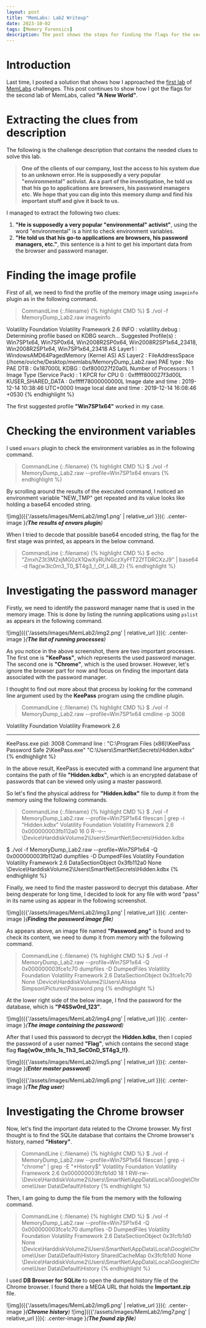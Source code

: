 ```yaml
---
layout: post
title: "MemLabs: Lab2 Writeup"
date: 2023-10-02
tags: [Memory Forensics] 
description: The post shows the steps for finding the flags for the second challenge of MemLabs.
---
```


# Introduction

Last time, I posted a solution that shows how I approached the [first lab](https://oviche.github.io/2023/09/MemLabs1/) of [MemLabs](https://github.com/stuxnet999/MemLabs/tree/master) challenges. This post continues to show how I got the flags for the second lab of MemLabs, called **"A New World"**.


# Extracting the clues from description

The following is the challenge description that contains the needed clues to solve this lab.

> **One of the clients of our company, lost the access to his system due to an unknown error. He is supposedly a very popular "environmental" activist. As a part of the investigation, he told us that his go to applications are browsers, his password managers etc. We hope that you can dig into this memory dump and find his important stuff and give it back to us.**

I managed to extract the following two clues:

1. **"He is supposedly a very popular "environmental" activist"**, using the word "environmental" is a hint to check environment variables. 
2. **"He told us that his go-to applications are browsers, his password managers, etc."**, this sentence is a hint to get his important data from the browser and password manager.

# Finding the image profile

First of all, we need to find the profile of the memory image using `imageinfo` plugin as in the following command.

> CommandLine 
{:.filename}
{% highlight CMD %}
$ ./vol -f MemoryDump_Lab2.raw imageinfo

Volatility Foundation Volatility Framework 2.6
INFO    : volatility.debug    : Determining profile based on KDBG search...
          Suggested Profile(s) : Win7SP1x64, Win7SP0x64, Win2008R2SP0x64, Win2008R2SP1x64_23418, Win2008R2SP1x64, Win7SP1x64_23418
                     AS Layer1 : WindowsAMD64PagedMemory (Kernel AS)
                     AS Layer2 : FileAddressSpace (/home/oviche/Desktop/memlabs/MemoryDump_Lab2.raw)
                      PAE type : No PAE
                           DTB : 0x187000L
                          KDBG : 0xf800027f20a0L
          Number of Processors : 1
     Image Type (Service Pack) : 1
                KPCR for CPU 0 : 0xfffff800027f3d00L
             KUSER_SHARED_DATA : 0xfffff78000000000L
           Image date and time : 2019-12-14 10:38:46 UTC+0000
     Image local date and time : 2019-12-14 16:08:46 +0530
{% endhighlight %}

The first suggested profile **"Win7SP1x64"** worked in my case.

# Checking the environment variables

I used `envars` plugin to check the environment variables as in the following command.
> CommandLine 
{:.filename}
{% highlight CMD %}
$ ./vol -f MemoryDump_Lab2.raw --profile=Win7SP1x64 envars
{% endhighlight %}

By scrolling around the results of the executed command, I noticed an environment variable "NEW_TMP" get repeated and its value looks like holding a base64 encoded string.

![img]({{'/assets/images/MemLab2/img1.png' | relative_url }}){: .center-image }*(**The results of envars plugin**)*

When I tried to decode that possible base64 encoded string, the flag for the first stage was printed, as appears in the below command.
> CommandLine 
{:.filename}
{% highlight CMD %}
$ echo "ZmxhZ3t3M2xjMG0zX1QwXyRUNGczXyFfT2ZfTDRCXzJ9" | base64 -d
flag{w3lc0m3_T0_$T4g3_!_Of_L4B_2}
{% endhighlight %}

# Investigating the password manager

Firstly, we need to identify the password manager name that is used in the memory image. This is done by listing the running applications using `pslist` as appears in the following command.

![img]({{'/assets/images/MemLab2/img2.png' | relative_url }}){: .center-image }*(**The list of running processes**)*

As you notice in the above screenshot, there are two important processes. The first one is **"KeePass"**, which represents the used password manager. The second one is **"Chrome"**, which is the used browser. However, let's ignore the browser part for now and focus on finding the important data associated with the password manager.

I thought to find out more about that process by looking for the command line argument used by the **KeePass** program using the cmdline plugin.
> CommandLine 
{:.filename}
{% highlight CMD %}
$ ./vol -f MemoryDump_Lab2.raw --profile=Win7SP1x64 cmdline -p 3008

Volatility Foundation Volatility Framework 2.6
************************************************************************
KeePass.exe pid:   3008
Command line : "C:\Program Files (x86)\KeePass Password Safe 2\KeePass.exe" "C:\Users\SmartNet\Secrets\Hidden.kdbx"
{% endhighlight %}

In the above result, KeePass is executed with a command line argument that contains the path of file  **"Hidden.kdbx"**, which is an encrypted database of passwords that can be viewed only using a master password.

So let's find the physical address for **"Hidden.kdbx"** file to dump it from the memory using the following commands.
> CommandLine 
{:.filename}
{% highlight CMD %}
$ ./vol -f MemoryDump_Lab2.raw --profile=Win7SP1x64 filescan | grep -i "Hidden.kdbx"
Volatility Foundation Volatility Framework 2.6
0x000000003fb112a0     16      0 R--r-- \Device\HarddiskVolume2\Users\SmartNet\Secrets\Hidden.kdbx

$ ./vol -f MemoryDump_Lab2.raw --profile=Win7SP1x64 -Q 0x000000003fb112a0 dumpfiles -D DumpedFiles
Volatility Foundation Volatility Framework 2.6
DataSectionObject 0x3fb112a0   None   \Device\HarddiskVolume2\Users\SmartNet\Secrets\Hidden.kdbx
{% endhighlight %}

Finally, we need to find the master password to decrypt this database. After being desperate for long time, I decided to look for any file with word "pass" in its name using as appear in the following screenshot.

![img]({{'/assets/images/MemLab2/img3.png' | relative_url }}){: .center-image }*(**Finding the password image file**)*

As appears above, an image file named **"Password.png"** is found and to check its content, we need to dump it from memory with the following command. 

> CommandLine 
{:.filename}
{% highlight CMD %}
$ ./vol -f MemoryDump_Lab2.raw --profile=Win7SP1x64 -Q 0x000000003fce1c70 dumpfiles -D DumpedFiles
Volatility Foundation Volatility Framework 2.6
DataSectionObject 0x3fce1c70   None   \Device\HarddiskVolume2\Users\Alissa Simpson\Pictures\Password.png
{% endhighlight %}

At the lower right side of the below image, I find the password for the database, which is **"P4SSw0rd_123"**.

![img]({{'/assets/images/MemLab2/img4.png' | relative_url }}){: .center-image }*(**The image containing the password**)*

After that I used this password to decrypt the **Hidden.kdbx**, then I copied the password of a user named **"Flag"**, which contains the second stage flag **flag{w0w_th1s_1s_Th3_SeC0nD\_ST4g3\_!!}**.

![img]({{'/assets/images/MemLab2/img5.png' | relative_url }}){: .center-image }*(**Enter master password**)*

![img]({{'/assets/images/MemLab2/img6.png' | relative_url }}){: .center-image }*(**The flag user**)*


# Investigating the Chrome browser

Now, let's find the important data related to the Chrome browser. My first thought is to find the SQLite database that contains the Chrome browser's history, named **"History"**.
> CommandLine 
{:.filename}
{% highlight CMD %}
$ ./vol -f MemoryDump_Lab2.raw --profile=Win7SP1x64 filescan | grep -i "chrome" | grep -E "*History$"
Volatility Foundation Volatility Framework 2.6
0x000000003fcfb1d0     18      1 RW-rw- \Device\HarddiskVolume2\Users\SmartNet\AppData\Local\Google\Chrome\User Data\Default\History
{% endhighlight %}

Then, I am going to dump the file from the memory with the following command.
> CommandLine 
{:.filename}
{% highlight CMD %}
$ ./vol -f MemoryDump_Lab2.raw --profile=Win7SP1x64 -Q 0x000000003fce1c70 dumpfiles -D DumpedFiles
Volatility Foundation Volatility Framework 2.6
DataSectionObject 0x3fcfb1d0   None   \Device\HarddiskVolume2\Users\SmartNet\AppData\Local\Google\Chrome\User Data\Default\History
SharedCacheMap 0x3fcfb1d0   None   \Device\HarddiskVolume2\Users\SmartNet\AppData\Local\Google\Chrome\User Data\Default\History
{% endhighlight %}

I used **DB Browser for SQLite** to open the dumped history file of the Chrome browser. I found there a MEGA URL that holds the **Important.zip** file.

![img]({{'/assets/images/MemLab2/img6.png' | relative_url }}){: .center-image }*(**Chrome history**)*
![img]({{'/assets/images/MemLab2/img7.png' | relative_url }}){: .center-image }*(**The found zip file**)*


